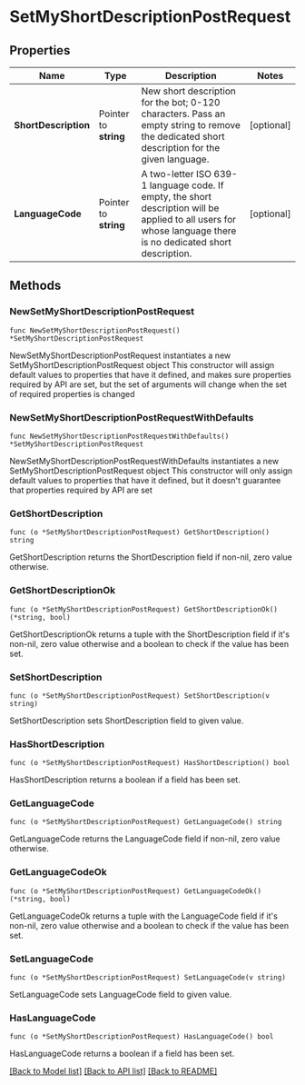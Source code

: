 # SetMyShortDescriptionPostRequest

## Properties

Name | Type | Description | Notes
------------ | ------------- | ------------- | -------------
**ShortDescription** | Pointer to **string** | New short description for the bot; 0-120 characters. Pass an empty string to remove the dedicated short description for the given language. | [optional] 
**LanguageCode** | Pointer to **string** | A two-letter ISO 639-1 language code. If empty, the short description will be applied to all users for whose language there is no dedicated short description. | [optional] 

## Methods

### NewSetMyShortDescriptionPostRequest

`func NewSetMyShortDescriptionPostRequest() *SetMyShortDescriptionPostRequest`

NewSetMyShortDescriptionPostRequest instantiates a new SetMyShortDescriptionPostRequest object
This constructor will assign default values to properties that have it defined,
and makes sure properties required by API are set, but the set of arguments
will change when the set of required properties is changed

### NewSetMyShortDescriptionPostRequestWithDefaults

`func NewSetMyShortDescriptionPostRequestWithDefaults() *SetMyShortDescriptionPostRequest`

NewSetMyShortDescriptionPostRequestWithDefaults instantiates a new SetMyShortDescriptionPostRequest object
This constructor will only assign default values to properties that have it defined,
but it doesn't guarantee that properties required by API are set

### GetShortDescription

`func (o *SetMyShortDescriptionPostRequest) GetShortDescription() string`

GetShortDescription returns the ShortDescription field if non-nil, zero value otherwise.

### GetShortDescriptionOk

`func (o *SetMyShortDescriptionPostRequest) GetShortDescriptionOk() (*string, bool)`

GetShortDescriptionOk returns a tuple with the ShortDescription field if it's non-nil, zero value otherwise
and a boolean to check if the value has been set.

### SetShortDescription

`func (o *SetMyShortDescriptionPostRequest) SetShortDescription(v string)`

SetShortDescription sets ShortDescription field to given value.

### HasShortDescription

`func (o *SetMyShortDescriptionPostRequest) HasShortDescription() bool`

HasShortDescription returns a boolean if a field has been set.

### GetLanguageCode

`func (o *SetMyShortDescriptionPostRequest) GetLanguageCode() string`

GetLanguageCode returns the LanguageCode field if non-nil, zero value otherwise.

### GetLanguageCodeOk

`func (o *SetMyShortDescriptionPostRequest) GetLanguageCodeOk() (*string, bool)`

GetLanguageCodeOk returns a tuple with the LanguageCode field if it's non-nil, zero value otherwise
and a boolean to check if the value has been set.

### SetLanguageCode

`func (o *SetMyShortDescriptionPostRequest) SetLanguageCode(v string)`

SetLanguageCode sets LanguageCode field to given value.

### HasLanguageCode

`func (o *SetMyShortDescriptionPostRequest) HasLanguageCode() bool`

HasLanguageCode returns a boolean if a field has been set.


[[Back to Model list]](../README.md#documentation-for-models) [[Back to API list]](../README.md#documentation-for-api-endpoints) [[Back to README]](../README.md)


